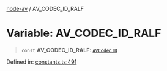 [node-av](../globals.md) / AV\_CODEC\_ID\_RALF

# Variable: AV\_CODEC\_ID\_RALF

> `const` **AV\_CODEC\_ID\_RALF**: [`AVCodecID`](../type-aliases/AVCodecID.md)

Defined in: [constants.ts:491](https://github.com/seydx/av/blob/f8631fc881b394300b1479f511d55cf1c370a87f/src/constants/constants.ts#L491)
